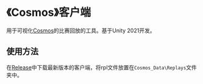 # 《Cosmos》客户端

用于可视化[Cosmos](https://github.com/NGMAAAYO/Cosmos)的比赛回放的工具。基于Unity 2021开发。

## 使用方法

在[Release](https://github.com/NGMAAAYO/Cosmos-Client/releases/latest)中下载最新版本的客户端，将rpl文件放置在`Cosmos_Data\Replays`文件夹中。

